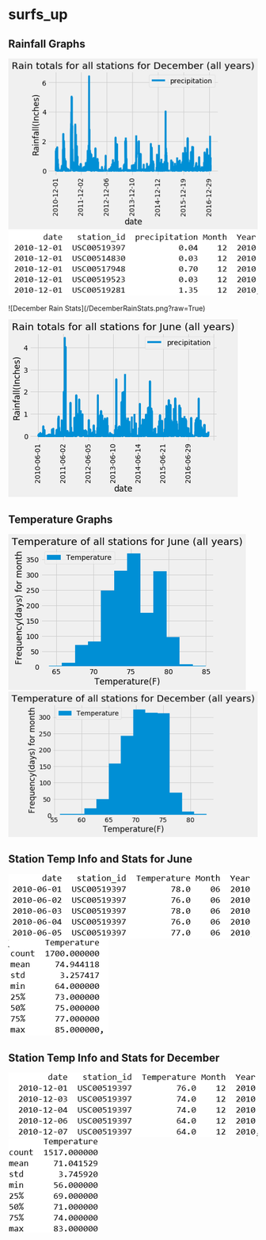 # surfs_up
## Rainfall Graphs
![December Rain Graph](/DecemberRainTotals.png?raw=True)
![December Rain Data](/DecemberRainData.png?raw=True)
<p>
![December Rain Stats](/DecemberRainStats.png?raw=True)

![June Rain Graph](/JuneRainTotals.png?raw=True)






## Temperature Graphs
![June Avg Temperatures](/JuneTemperatures.png?raw=True)
![December Avg Temperatures](/DecemberTemperatures.png?raw=True)

## Station Temp Info and Stats for June
![June Data](/StationTempdataforJune.png?raw=True)
![June Stats](TemperatureStatsforJune.png?raw=True)
<p>



## Station Temp Info and Stats for December
![December Data](/StationTempDataforDecember.png?raw=True)
![December_Stats](/StationTempStatsforDecember.png?raw=True)
